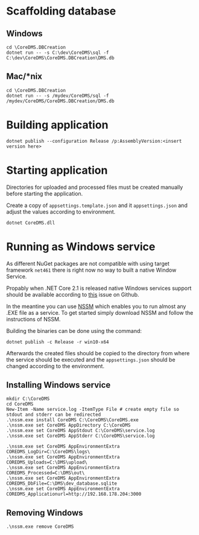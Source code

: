 # Scaffolding database

## Windows

	cd \CoreDMS.DBCreation
	dotnet run -- -s C:\dev\CoreDMS\sql -f C:\dev\CoreDMS\CoreDMS.DBCreation\DMS.db

## Mac/*nix

	cd \CoreDMS.DBCreation
	dotnet run -- -s /mydev/CoreDMS/sql -f /mydev/CoreDMS/CoreDMS.DBCreation/DMS.db

# Building application

	dotnet publish --configuration Release /p:AssemblyVersion:<insert version here>

# Starting application

Directories for uploaded and processed files must be created manually before starting the application.

Create a copy of `appsettings.template.json` and it `appsettings.json` and adjust the values according to environment.
	
	dotnet CoreDMS.dll

# Running as Windows service

As different NuGet packages are not compatible with using target framework `net461` there is right now no way to built a native Window Service.

Propably when .NET Core 2.1 is released native Windows services support should be available according to [this](https://github.com/aspnet/Hosting/issues/904) issue on Github.

In the meantine you can use [NSSM](http://nssm.cc/) which enables you to run almost any .EXE file as a service. To get started simply download NSSM and follow the instructions of NSSM.

Building the binaries can be done using the command:

	dotnet publish -c Release -r win10-x64

Afterwards the created files should be copied to the directory from where the service should be executed and the `appsettings.json` should be changed according to the environment.

## Installing Windows service

	mkdir C:\CoreDMS
	cd CoreDMS
	New-Item -Name service.log -ItemType File # create empty file so stdout and stderr can be redirected
	.\nssm.exe install CoreDMS C:\CoreDMS\CoreDMS.exe
	.\nssm.exe set CoreDMS AppDirectory C:\CoreDMS
	.\nssm.exe set CoreDMS AppStdout C:\CoreDMS\service.log 
	.\nssm.exe set CoreDMS AppStderr C:\CoreDMS\service.log

	.\nssm.exe set CoreDMS AppEnvironmentExtra COREDMS_LogDir=C:\CoreDMS\logs\
	.\nssm.exe set CoreDMS AppEnvironmentExtra COREDMS_Uploads=C:\DMS\upload\
	.\nssm.exe set CoreDMS AppEnvironmentExtra COREDMS_Processed=C:\DMS\out\
	.\nssm.exe set CoreDMS AppEnvironmentExtra COREDMS_DbFile=C:\DMS\dev_database.sqlite
	.\nssm.exe set CoreDMS AppEnvironmentExtra COREDMS_Applicationurl=http://192.168.178.204:3000

## Removing Windows

	.\nssm.exe remove CoreDMS